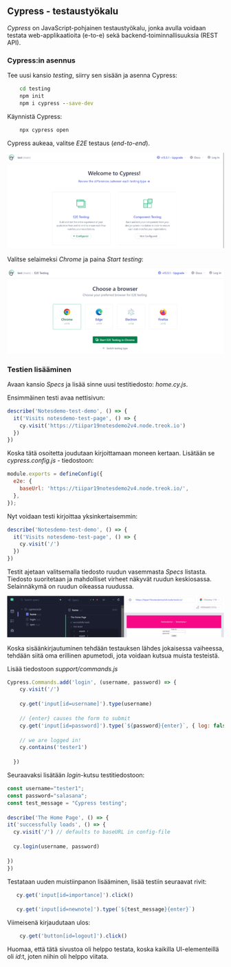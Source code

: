 ## Cypress - testaustyökalu

*Cypress* on JavaScript-pohjainen testaustyökalu, jonka avulla voidaan testata web-applikaatioita (e-to-e) sekä backend-toiminnallisuuksia (REST API). 

### Cypress:in asennus

Tee uusi kansio *testing*, siirry sen sisään ja asenna Cypress:

```cmd
    cd testing
    npm init
    npm i cypress --save-dev
```    

Käynnistä Cypress:

```cmd
    npx cypress open
```

Cypress aukeaa, valitse *E2E* testaus (*end-to-end*).

![Cypress start](img/cypress.PNG)

Valitse selaimeksi *Chrome* ja paina *Start testing*:

![Cypress selain](img/cypress_selain.PNG)

### Testien lisääminen

Avaan kansio *Specs* ja lisää sinne uusi testitiedosto: *home.cy.js*.

Ensimmäinen testi avaa nettisivun:

```js
describe('Notesdemo-test-demo', () => {
  it('Visits notesdemo-test-page', () => {
    cy.visit('https://tiipar19notesdemo2v4.node.treok.io')
  })
})
```

Koska tätä osoitetta joudutaan kirjoittamaan moneen kertaan. Lisätään se *cypress.config.js* - tiedostoon: 

```js
module.exports = defineConfig({
  e2e: {
    baseUrl: 'https://tiipar19notesdemo2v4.node.treok.io/',
  },
});
```

Nyt voidaan testi kirjoittaa yksinkertaisemmin:

```js
describe('Notesdemo-test-demo', () => {
  it('Visits notesdemo-test-page', () => {
    cy.visit('/')
  })
})
```

Testit ajetaan valitsemalla tiedosto ruudun vasemmasta *Specs* listasta. Tiedosto suoritetaan ja mahdolliset virheet näkyvät ruudun keskiosassa. Selainnäkymä on ruudun oikeassa ruudussa.

![cypress run test](img/cypress_run_test.png)

Koska sisäänkirjautuminen tehdään testauksen lähdes jokaisessa vaiheessa, tehdään siitä oma erillinen apumetodi, jota voidaan kutsua muista testeistä.

Lisää tiedostoon *support/commands.js* 

```js
Cypress.Commands.add('login', (username, password) => {
    cy.visit('/')
  
    cy.get('input[id=username]').type(username)
  
    // {enter} causes the form to submit
    cy.get('input[id=password]').type(`${password}{enter}`, { log: false })
  
    // we are logged in!
    cy.contains('tester1')

  })

  ```

  Seuraavaksi lisätään *login*-kutsu testitiedostoon:

  ```js
  const username="tester1";
  const password="salasana";
  const test_message = "Cypress testing";

  describe('The Home Page', () => {
  it('successfully loads', () => {
    cy.visit('/') // defaults to baseURL in config-file
    
    cy.login(username, password)

  })
})
  
```
Testataan uuden muistiinpanon lisääminen, lisää testiin seuraavat rivit:

```js
   cy.get('input[id=importance]').click()

   cy.get('input[id=newnote]').type(`${test_message}{enter}`)
```

Viimeisenä kirjaudutaan ulos:

```js
    cy.get('button[id=logout]').click()
```

Huomaa, että tätä sivustoa oli helppo testata, koska kaikilla UI-elementeillä oli *id*:t, joten niihin oli helppo viitata.